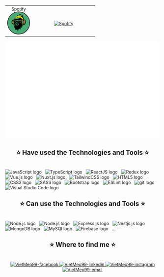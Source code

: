 <!-- Music -->
<table width="100%"> 
  <tr style="" align="center">    
  <td width="30%" align="center" style="margin: 0px 50px 0 0">
    <span>Spotify</span><br/>
    <img src="images/giphy.gif" width="70px" alt="music for life" border="2px" style="border-radius:50%"/>
  </td>    
  <td width="70%">

&nbsp; <br> [![Spotify](https://viet-meo-99.vercel.app/api/spotify?background_color=0d1117&border_color=ffffff)](https://open.spotify.com/user/31rlxj5xhfp6mixwnvxotzwatd2m)

  </td>
  </tr>

</table>

<!-- Vdev -->
<a href="#" target="_blank">
  <img src="svg/vdev.svg" width="1200" alt="Click to see the source" />
</a>
<!--  https://www.youtube.com/watch?v=H_THoIJDaU4 -->
<h2 align="center">⭐ Have used the Technologies and Tools ⭐</h2>
<br>
<!-- https://simpleicons.org/ -->
<span><img src="https://img.shields.io/badge/JavaScript-282C34?logo=javascript&logoColor=F7DF1E" alt="JavaScript logo" title="JavaScript" height="25" /></span>
&nbsp;
<span><img src="https://img.shields.io/badge/TypeScript-282C34?logo=typescript&logoColor=3178C6" alt="TypeScript logo" title="TypeScript" height="25" /></span>
&nbsp;
<span><img src="https://img.shields.io/badge/ReactJS-282C34?logo=react&logoColor=61DAFB" alt="ReactJS logo" title="ReactJS" height="25" /></span>
&nbsp;
<span><img src="https://img.shields.io/badge/Redux-282C34?logo=redux&logoColor=764ABC" alt="Redux logo" title="Redux" height="25" /></span>
&nbsp;
<span><img src="https://img.shields.io/badge/Vue.js-282C34?logo=vue.js&logoColor=4FC08D" alt="Vue.js logo" title="Vue.js" height="25" /></span>
&nbsp;
<span><img src="https://img.shields.io/badge/Nuxt.js-282C34?logo=nuxt.js&logoColor=4FC08D" alt="Nuxt.js logo" title="Nuxt.js" height="25" /></span>
&nbsp;
<span><img src="https://img.shields.io/badge/Tailwind%20CSS-282C34?logo=tailwind-css&logoColor=38B2AC" alt="TailwindCSS logo" title="TailwindCSS" height="25" /></span>
&nbsp;
<span><img src="https://img.shields.io/badge/HTML5-282C34?logo=html5&logoColor=E34F26" alt="HTML5 logo" title="HTML5" height="25" /></span>
&nbsp;
<span><img src="https://img.shields.io/badge/CSS3-282C34?logo=css3&logoColor=1572B6" alt="CSS3 logo" title="CSS3" height="25" /></span>
&nbsp;
<span><img src="https://img.shields.io/badge/Sass-282C34?logo=sass&logoColor=CC6699" alt="SASS logo" title="SASS" height="25" /></span>
&nbsp;
<span><img src="https://img.shields.io/badge/Bootstrap-282C34?logo=bootstrap&logoColor=7952B3" alt="Bootstrap logo" title="Bootstrap" height="25" /></span>
&nbsp;
<span><img src="https://img.shields.io/badge/ESLint-282C34?logo=eslint&logoColor=4B32C3" alt="ESLint logo" title="ESLint" height="25" /></span>
&nbsp;
<span><img src="https://img.shields.io/badge/git-282C34?logo=git&logoColor=F05032" alt="git logo" title="git" height="25" /></span>
&nbsp;
<span><img src="https://img.shields.io/badge/VS%20Code-282C34?logo=visual-studio-code&logoColor=007ACC" alt="Visual Studio Code logo" title="Visual Studio Code" height="25" /></span>
&nbsp;
<br/><h2 align="center">⭐ Can use the Technologies and Tools ⭐</h2>
<br/>
<span><img src="https://img.shields.io/badge/Angular-282C34?logo=angular&logoColor=DD0031" alt="Node.js logo" title="Node.js" height="25" /></span>
&nbsp;
<span><img src="https://img.shields.io/badge/Node.js-282C34?logo=node.js&logoColor=00F200" alt="Node.js logo" title="Node.js" height="25" /></span>
&nbsp;
<span><img src="https://img.shields.io/badge/Express-282C34?logo=express&logoColor=FFFFFF" alt="Express.js logo" title="Express.js" height="25" /></span>
&nbsp;
<span><img src="https://img.shields.io/badge/NestJS-282C34?logo=nestjs&logoColor=E0234E" alt="Nestjs.js logo" title="Nestjs.js" height="25" /></span>
&nbsp;
<span><img src="https://img.shields.io/badge/MongoDB-282C34?logo=mongodb&logoColor=#4479A1" alt="MongoDB logo" title="MongoDB" height="25" /></span>
&nbsp;
<span><img src="https://img.shields.io/badge/MySQL-282C34?logo=mysql&logoColor=#47A248" alt="MySQl logo" title="MySQL" height="25" /></span>
&nbsp;
<span><img src="https://img.shields.io/badge/Firebase-282C34?logo=firebase&logoColor=FFCA28" alt="Firebase logo" title="Firebase" height="25" /></span>
&nbsp;
<span %="center">...</span>

<!-- <br> -->

<!-- <h2 align="center">⭐ GitHub Stats ⭐</h2> -->
<!-- https://github.com/anuraghazra/github-readme-stats -->
<!-- <br>
<div align=center>
  <a href="#" title="vdev">
    <img width="315" align="center" src="https://github-readme-stats.vercel.app/api/top-langs/?username=VietMeo99&hide=c%23,powershell,Mathematica,Ruby,Objective-C,Objective-C%2b%2b,Cuda&title_color=61dafb&text_color=ffffff&icon_color=61dafb&bg_color=20232a&langs_count=8&layout=compact&border_color=61dafb&hide_border=true" />
  </a>
  <a href="#" title="Trungquandev">
    <img align="right" width="434" src="https://github-readme-stats.vercel.app/api?username=VietMeo99&show_icons=true&theme=react&border_color=61dafb&hide_border=true" />
  </a>  -->
<!-- </div> -->

<br>

<h2 align="center">⭐ Where to find me ⭐</h2>
<br>
<!-- https://icons8.com -->
<div align="center">
  <!-- <a href="https://VietMeo99.com" target="blank">
    <img width="90" height="90" src="images/logo-vdev-transparent-bg-192x192.png" alt="VietMeo99-blog" />
  </a> -->
  <a href="https://facebook.com/VIETDEV99" target="_blank">
    <img src="https://img.icons8.com/bubbles/100/000000/facebook-new.png" alt="VietMeo99-facebook" />
  </a>
  <a href="https://www.linkedin.com/in/vietdev/" target="_blank">
    <img src="https://img.icons8.com/bubbles/100/000000/linkedin.png" alt="VietMeo99-linkedin" /> 
  </a>
  <a href="https://instagram.com/vuh_viet" target="_blank">
    <img src="https://img.icons8.com/bubbles/100/000000/instagram.png" alt="VietMeo99-instagram" />
  </a>
  <a href="mailto:vuhoangviet160799@gmail.com" target="top">
    <img src="https://img.icons8.com/bubbles/100/000000/apple-mail.png" alt="VietMeo99-email" />
  </a>
</div>

</div>
